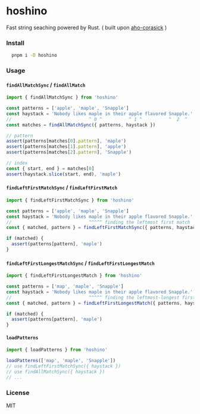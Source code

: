# hoshino

Fast string seaching powered by Rust. ( built upon [aho-corasick](https://github.com/BurntSushi/aho-corasick) )

### Install

```bash
  pnpm i -D hoshino
```

### Usage

#### `findAllMatchSync` / `findAllMatch`

```ts
import { findAllMatchSync } from 'hoshino'

const patterns = ['apple', 'maple', 'Snapple']
const haystack = 'Nobody likes maple in their apple flavored Snapple.'
//                             ^ 0 ^          ^ 1 ^          ^  2  ^
const matches = findAllMatchSync({ patterns, haystack })

// pattern
assert(patterns[matches[0].pattern], 'maple')
assert(patterns[matches[1].pattern], 'apple')
assert(patterns[matches[2].pattern], 'Snapple')

// index
const { start, end } = matches[0]
assert(haystack.slice(start, end), 'maple')
```

#### `findLeftFirstMatchSync` / `findLeftFirstMatch`

```ts
import { findLeftFirstMatchSync } from 'hoshino'

const patterns = ['apple', 'maple', 'Snapple']
const haystack = 'Nobody likes maple in their apple flavored Snapple.'
//                             ^^^^^ finding the leftmost first match
const { matched, pattern } = findLeftFirstMatchSync({ patterns, haystack })

if (matched) {
  assert(patterns[pattern], 'maple')
}
```

#### `findLeftFirstLongestMatchSync` / `findLeftFirstLongestMatch`

```ts
import { findLeftFirstLongestMatch } from 'hoshino'

const patterns = ['map', 'maple', 'Snapple']
const haystack = 'Nobody likes maple in their apple flavored Snapple.'
//                             ^^^^^ finding the leftmost-longest first match
const { matched, pattern } = findLeftFirstLongestMatch({ patterns, haystack })

if (matched) {
  assert(patterns[pattern], 'maple')
}
```

#### `loadPatterns`

```ts
import { loadPatterns } from 'hoshino'

loadPatterns(['map', 'maple', 'Snapple'])
// use findLeftFirstMatchSync({ haystack })
// use findAllMatchSync({ haystack })
// ...
```

### License

MIT
